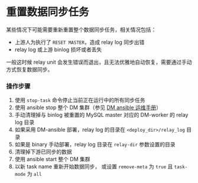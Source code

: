 重置数据同步任务
===

某些情况下可能需要重新重置整个数据同步任务，相关情况包括：
- 上游人为执行了 `RESET MASTER`，造成 relay log 同步出错
- relay log 或上游 binlog 损坏或者丢失

一般这时候 relay unit 会发生错误而退出，且无法优雅地自动恢复，需要通过手动方式恢复数据同步。

### 操作步骤

1. 使用 `stop-task` 命令停止当前正在运行中的所有同步任务
2. 使用 ansible stop 整个 DM 集群（参见 [DM ansible 运维手册](../maintenance/dm-ansible.md)）
3. 手动清理掉与 binlog 被重置的 MySQL master 对应的 DM-worker 的 relay log 目录
  1. 如果采用 DM-ansible 部署，relay log 的目录在 `<deploy_dir>/relay_log` 目录
  2. 如果是 binary 手动部署，relay log 目录在 `relay-dir` 参数设置的目录
4. 清理掉下游已同步的数据
5. 使用 ansible start 整个 DM 集群
6. 以新 task name 重新开始数据同步， 或设置 `remove-meta` 为 `true` 且 `task-mode` 为 `all`
